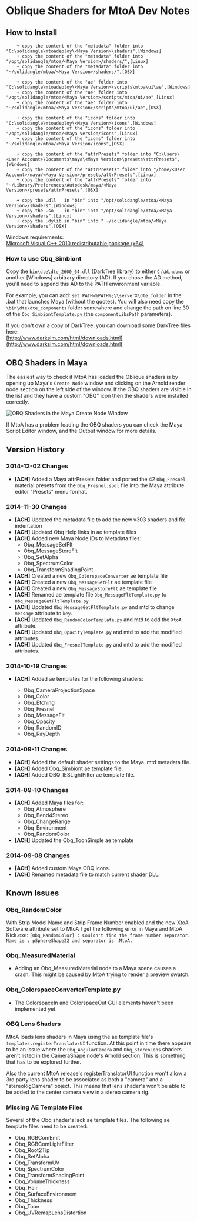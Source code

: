 # Oblique Shaders for MtoA Dev Notes #

## How to Install ##

        + copy the content of the "metadata" folder into "C:\solidangle\mtoadeploy\<Maya Version>\shaders",[Windows]
        + copy the content of the "metadata" folder into "/opt/solidangle/mtoa/<Maya Version>/shaders/",[Linux]
        + copy the content of the "metadata" folder into "~/solidangle/mtoa/<Maya Version>/shaders/",[OSX]

        + copy the content of the "ae" folder into "C:\solidangle\mtoadeploy\<Maya Version>\scripts\mtoa\ui\ae",[Windows]
        + copy the content of the "ae" folder into "/opt/solidangle/mtoa/<Maya Version>/scripts/mtoa/ui/ae",[Linux]
        + copy the content of the "ae" folder into "~/solidangle/mtoa/<Maya Version>/scripts/mtoa/ui/ae",[OSX]

        + copy the content of the "icons" folder into "C:\solidangle\mtoadeploy\<Maya Version>\icons",[Windows]
        + copy the content of the "icons" folder into "/opt/solidangle/mtoa/<Maya Version/icons",[Linux]
        + copy the content of the "icons" folder into "~/solidangle/mtoa/<Maya Version/icons",[OSX]

		+ copy the content of the "attrPresets" folder into "C:\Users\<User Account>\Documents\maya\<Maya Version>\presets\attrPresets",[Windows]
		+ copy the content of the "attrPresets" folder into "/home/<User Account>/maya/<Maya Version>/presets/attrPresets",[Linux]
		+ copy the content of the "attrPresets" folder into "~/Library/Preferences/Autodesk/maya/<Maya Version>/presets/attrPresets",[OSX]

        + copy the .dll   in "bin" into "/opt/solidangle/mtoa/<Maya Version>/shaders",[Windows]
        + copy the .so    in "bin" into "/opt/solidangle/mtoa/<Maya Version>/shaders",[Linux]
        + copy the .dylib in "bin" into " ~/solidangle/mtoa/<Maya Version>/shaders",[OSX]


Windows requirements:  
[Microsoft Visual C++ 2010 redistributable package (x64)](http://www.microsoft.com/en-us/download/details.aspx?id=14632)

### How to use Obq_Simbiont ###

Copy the `bin\dte\dte_2600_64.dll` (DarkTree library) to either `C:\Windows` or another [Windows] arbitrary directory (AD). If you chose the AD method, you'll need to append this AD to the PATH environment variable. 

For example, you can add: `set PATH=%PATH%;\\serverX\dte_folder` in the .bat that launches Maya (without the quotes). You will also need copy the `\bin\dte\dte_components` folder somewhere and change the path on line 30 of the `Obq_SimbiontTemplate.py` (the `componentLibsPath` parameters).

If you don't own a copy of DarkTree, you can download some DarkTree files here:  
[http://www.darksim.com/html/downloads.html](http://www.darksim.com/html/downloads.html)
  

## OBQ Shaders in Maya ##

The easiest way to check if MtoA has loaded the Oblique shaders is by opening up Maya's `Create Node` window and clicking on the Arnold render node section on the left side of the window. If the OBQ shaders are visible in the list and they have a custom "OBQ" icon then the shaders were installed correctly.

![OBQ Shaders in the Maya Create Node Window](images/create_node_window.png)

If MtoA has a problem loading the OBQ shaders you can check the Maya Script Editor window, and the Output window for more details.

## Version History ##

### 2014-12-02 Changes  ###
- **[ACH]** Added a Maya attrPresets folder and ported the 42 `Obq_Fresnel` material presets from the `Obq_Fresnel.spdl` file into the Maya attribute editor "Presets" menu format.

### 2014-11-30 Changes  ###
- **[ACH]** Updated the metadata file to add the new v303 shaders and fix indentation
- **[ACH]** Updated Obq Help links in ae template files  
- **[ACH]** Added new Maya Node IDs to Metadata files:
	- Obq_MessageSetFlt
	- Obq_MessageStoreFlt
	- Obq_SetAlpha
	- Obq_SpectrumColor
	- Obq_TransformShadingPoint
- **[ACH]** Created a new `Obq_ColorspaceConverter` ae template file  
- **[ACH]** Created a new `Obq_MessageSetFlt` ae template file  
- **[ACH]** Created a new `Obq_MessageStoreFlt` ae template file  
- **[ACH]** Renamed ae template file `Obq_MessageFltTemplate.py` to `Obq_MessageGetFltTemplate.py`
- **[ACH]** Updated `Obq_MessageGetFltTemplate.py` and mtd to change `message` attribute to `key`.
- **[ACH]** Updated `Obq_RandomColorTemplate.py` and mtd to add the `XtoA` attribute.
- **[ACH]** Updated `Obq_OpacityTemplate.py` and mtd to add the modified attributes.
- **[ACH]** Updated `Obq_FresnelTemplate.py` and mtd to add the modified attributes.

### 2014-10-19 Changes  ###
- **[ACH]** Added ae templates for the following shaders:

	- Obq_CameraProjectionSpace
	- Obq_Color
	- Obq_Etching
	- Obq_Fresnel
	- Obq_MessageFlt
	- Obq_Opacity
	- Obq_RandomID
	- Obq_RayDepth

### 2014-09-11 Changes  ###
- **[ACH]** Added the default shader settings to the Maya .mtd metadata file.
- **[ACH]** Added Obq_Simbiont ae template file.
- **[ACH]** Added OBQ_IESLightFilter ae template file.


### 2014-09-10 Changes  ###
- **[ACH]** Added Maya files for:
	- Obq_Atmosphere
	- Obq_Bend4Stereo
	- Obq_ChangeRange
	- Obq_Environment
	- Obq_RandomColor
- **[ACH]** Updated the Obq_ToonSimple ae template


### 2014-09-08 Changes  ###
- **[ACH]** Added custom Maya OBQ icons.
- **[ACH]** Renamed metadata file to match current shader DLL.

## Known Issues ##

### Obq_RandomColor ###
  With Strip Model Name and Strip Frame Number enabled and the new XtoA Software attribute set to MtoA I get the following error in Maya and MtoA Kick.exe:
  ```[Obq_RandomColor] : Couldn't find the frame number separator. Name is : pSphereShape22 and separator is .MtoA.```

### Obq_MeasuredMaterial ###
- Adding an Obq_MeasuredMaterial node to a Maya scene causes a crash. This might be caused by MtoA trying to render a preview swatch.

### Obq_ColorspaceConverterTemplate.py ###
- The ColorspaceIn and ColorspaceOut GUI elements haven't been implemented yet.

### OBQ Lens Shaders ###

MtoA loads lens shaders in Maya using the ae template file's `templates.registerTranslatorUI` function. At this point in time there appears to be an issue where the `Obq_AngularCamera` and `Obq_StereoLens` shaders aren't listed in the CameraShape node's Arnold section. This is something that has to be explored further.

Also the current MtoA release's registerTranslatorUI function won't allow a 3rd party lens shader to be associated as both a "camera" and a "stereoRigCamera" object. This means that lens shader's won't be able to be added to the center camera view in a stereo camera rig.


### Missing AE Template Files ###

Several of the Obq shader's lack ae template files. The following ae template files need to be created:

- Obq_RGBComEmit
- Obq_RGBComLightFilter
- Obq_Root2Tip
- Obq_SetAlpha
- Obq_TransformUV
- Obq_SpectrumColor
- Obq_TransformShadingPoint
- Obq_VolumeThickness
- Obq_Hair
- Obq_SurfaceEnvironment
- Obq_Thickness
- Obq_Toon
- Obq_UVRemapLensDistortion

